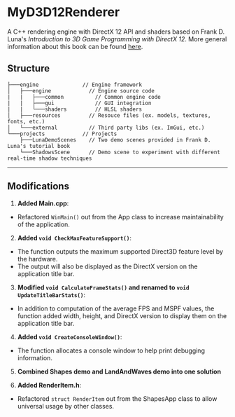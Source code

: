 # MyD3D12Renderer
A C++ rendering engine with DirectX 12 API and shaders based on Frank D. Luna's *Introduction to 3D Game Programming with DirectX 12*.
More general information about this book can be found [here](http://www.d3dcoder.net/d3d12.htm).

## Structure
```
├───engine              // Engine framework 
│   ├───engine            // Engine source code
|   |   ├───common          // Common engine code
|   |   ├───gui             // GUI integration
|   |   └───shaders         // HLSL shaders
│   ├───resources         // Resouce files (ex. models, textures, fonts, etc.) 
│   └───external          // Third party libs (ex. ImGui, etc.)
└───projects            // Projects
    ├───LunaDemoScenes    // Two demo scenes provided in Frank D. Luna's tutorial book
    └───ShadowsScene      // Demo scene to experiment with different real-time shadow techniques

```

---
## Modifications
1. **Added Main.cpp**: 
- Refactored `WinMain()` out from the App class to increase maintainability of the application.

2. **Added `void CheckMaxFeatureSupport()`**: 
- The function outputs the maximum supported Direct3D feature level by the hardware.
- The output will also be displayed as the DirectX version on the application title bar.

3. **Modified `void CalculateFrameStats()` and renamed to `void UpdateTitleBarStats()`**:
- In addition to computation of the average FPS and MSPF values, the function added width, height, and DirectX version to display them on the application title bar.

4. **Added `void CreateConsoleWindow()`**:
- The function allocates a console window to help print debugging information.

5. **Combined Shapes demo and LandAndWaves demo into one solution**

6. **Added RenderItem.h**:
- Refactored `struct RenderItem` out from the ShapesApp class to allow universal usage by other classes.
